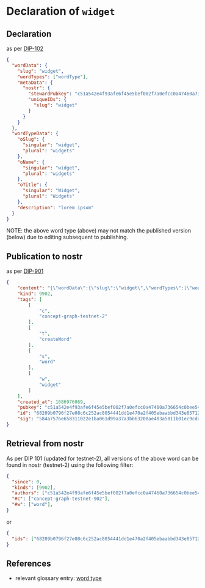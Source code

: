 Declaration of `widget`
=====

## Declaration

as per [DIP-102](../102.md)

```json
{
  "wordData": {
    "slug": "widget",
    "wordTypes": ["wordType"],
    "metaData": {
      "nostr": {
        "stewardPubkey": "c51a542e4f93afe6f45e5bef002f7a0efcc0a47460a736654c0bee5402c482fa",
        "uniqueIDs": {
          "slug": "widget"
        }
      }
    }
  },
  "wordTypeData": {
    "oSlug": {
      "singular": "widget",
      "plural": "widgets"
    },
    "oName": {
      "singular": "widget",
      "plural": "widgets"
    },
    "oTitle": {
      "singular": "Widget",
      "plural": "Widgets"
    },
    "description": "lorem ipsum"
  }
}
```

NOTE: the above word type (above) may not match the published version (below) due to editing subsequent to publishing.

## Publication to nostr

as per [DIP-901](../../networking/nostr/901.md)

```json
{
    "content": "{\"wordData\":{\"slug\":\"widget\",\"wordTypes\":[\"wordType\"],\"metaData\":{\"nostr\":{\"stewardPubkey\":\"c51a542e4f93afe6f45e5bef002f7a0efcc0a47460a736654c0bee5402c482fa\",\"uniqueIDs\":{\"slug\":\"widget\"}}}},\"wordTypeData\":{\"slug\":\"widget\",\"oName\":{\"singular\":\"widget\",\"plural\":\"widgets\"},\"oTitle\":{\"singular\":\"Widget\",\"plural\":\"Widgets\"},\"description\":\"lorem ipsum\"}}",
    "kind": 9902,
    "tags": [
        [
            "c",
            "concept-graph-testnet-2"
        ],
        [
            "t",
            "createWord"
        ],
        [
            "s",
            "word"
        ],
        [
            "w",
            "widget"
        ]
    ],
    "created_at": 1686976069,
    "pubkey": "c51a542e4f93afe6f45e5bef002f7a0efcc0a47460a736654c0bee5402c482fa",
    "id": "68209b0796f27e08c6c252ac8054441dd1e470a2f405ebaabbd343e85712039b",
    "sig": "584a7576e658311022e1ba061d99a37a3bb63208ae483a5811b01ec9cdad42c44faa2853ccd9010cede09ca5876210d3d60bf2b53a190b46377451f18737865a"
}
```

## Retrieval from nostr

As per DIP 101 (updated for testnet-2), all versions of the above word can be found in nostr (testnet-2) using the following filter:

```json
{
  "since": 0,
  "kinds": [9902],
  "authors": ["c51a542e4f93afe6f45e5bef002f7a0efcc0a47460a736654c0bee5402c482fa"],
  "#c": ["concept-graph-testnet-902"],
  "#w": ["word"],
}
```

or

```json
{
  "ids": ["68209b0796f27e08c6c252ac8054441dd1e470a2f405ebaabbd343e85712039b"],
}
```

## References

- relevant glossary entry: [word type](../../../glossary/wordType.md)
